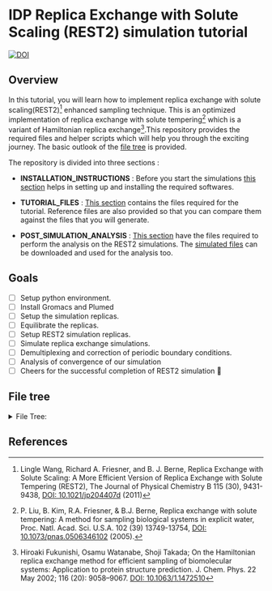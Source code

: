 # IDP Replica Exchange with Solute Scaling (REST2) simulation tutorial

<!-- <p align="center">
<br>
<a href=https://doi.org/10.5281/zenodo.14799045><img alt="DOI" src="https://zenodo.org/badge/DOI/10.5281/zenodo.14799045.svg"></a>
</p> -->

[![DOI](https://zenodo.org/badge/DOI/10.5281/zenodo.14799045.svg)](https://doi.org/10.5281/zenodo.14799045)

## Overview

In this tutorial, you will learn how to implement replica exchange with solute scaling(REST2)[^1] enhanced sampling technique. This is an optimized implementation of replica exchange with solute tempering[^2] which is a variant of Hamiltonian replica exchange[^3].This repository provides the required files and helper scripts which will help you through the exciting journey. The basic outlook of the [file tree](#file-tree) is provided.

The repository is divided into three sections :

- **INSTALLATION_INSTRUCTIONS** : Before you start the simulations [this section](./INSTALLATION_INSTRUCTIONS/) helps in setting up and installing the required softwares.

- **TUTORIAL_FILES** : [This section](./TUTORIAL_FILES/) contains the files required for the tutorial. Reference files are also provided so that you can compare them against the files that you will generate.
  
- **POST_SIMULATION_ANALYSIS** : [This section](./POST_SIMULATION_ANALYSIS/) have the files required to perform the analysis on the REST2 simulations. The [simulated files](https://doi.org/10.5281/zenodo.14799045) can be downloaded and used for the analysis too.  

## Goals

- [ ] Setup python environment.
- [ ] Install Gromacs and Plumed
- [ ] Setup the simulation replicas.
- [ ] Equilibrate the replicas.
- [ ] Setup REST2 simulation replicas.
- [ ] Simulate replica exchange simulations.
- [ ] Demultiplexing and correction of periodic boundary conditions.
- [ ] Analysis of convergence of our simulation
- [ ] Cheers for the successful completion of REST2 simulation :tada:  

## File tree

<details>

<summary>File Tree:</summary>

```bash
.
├── INSTALLATION_INSTRUCTIONS
│   ├── README.md
│   ├── install.sh
│   ├── options.sh
│   └── setup_env.yml
├── LICENSE
├── POST_SIMULATION_ANALYSIS
│   ├── README.md
│   ├── analysis.ipynb
│   ├── demux.fix.pl
│   ├── make_demux.sh
│   ├── reference_files
│   │   ├── README.md
│   │   ├── replica_index.n50.s0.-80.xvg
│   │   ├── replica_index.xvg
│   │   └── replica_temp.xvg
│   └── scripts
│       ├── __pycache__
│       │   └── small_utilities.cpython-311.pyc
│       └── small_utilities.py
├── README.md
└── TUTORIAL_FILES
    ├── README.md
    ├── initial_input_files
    │   ├── README.md
    │   ├── processed.top
    │   ├── prot_only.pdb
    │   └── topol.top
    ├── mdp_files
    │   ├── NPT0.mdp
    │   ├── NPT1.mdp
    │   ├── NVT.mdp
    │   ├── README.md
    │   ├── minimz.mdp
    │   └── prod.mdp
    ├── reference_files
    │   ├── README.md
    │   ├── equilibrated_configurations
    │   │   ├── 0.gro
    │   │   ├── 1.gro
    │   │   ├── 2.gro
    │   │   ├── 3.gro
    │   │   ├── 4.gro
    │   │   ├── 5.gro
    │   │   ├── 6.gro
    │   │   ├── 7.gro
    │   │   ├── 8.gro
    │   │   └── 9.gro
    │   ├── og_topology
    │   │   ├── REST.top
    │   │   └── processed.top
    │   ├── scaled_topologies
    │   │   ├── topol_0.top
    │   │   ├── topol_1.top
    │   │   ├── topol_2.top
    │   │   ├── topol_3.top
    │   │   ├── topol_4.top
    │   │   ├── topol_5.top
    │   │   ├── topol_6.top
    │   │   ├── topol_7.top
    │   │   ├── topol_8.top
    │   │   └── topol_9.top
    │   └── solvated_protein
    │       ├── solv_ions_0.gro
    │       ├── solv_ions_1.gro
    │       ├── solv_ions_2.gro
    │       ├── solv_ions_3.gro
    │       ├── solv_ions_4.gro
    │       ├── solv_ions_5.gro
    │       ├── solv_ions_6.gro
    │       ├── solv_ions_7.gro
    │       ├── solv_ions_8.gro
    │       └── solv_ions_9.gro
    └── run_md.sh

14 directories, 61 files
```


</details>


## References

[^1]: Lingle Wang, Richard A. Friesner, and B. J. Berne, Replica Exchange with Solute Scaling: A More Efficient Version of Replica Exchange with Solute Tempering (REST2), The Journal of Physical Chemistry B 115 (30), 9431-9438, [DOI: 10.1021/jp204407d](https://doi.org/10.1021/jp204407d) (2011)

[^2]: P. Liu, B. Kim, R.A. Friesner, & B.J. Berne, Replica exchange with solute tempering: A method for sampling biological systems in explicit water, Proc. Natl. Acad. Sci. U.S.A. 102 (39) 13749-13754, [DOI: 10.1073/pnas.0506346102](https://doi.org/10.1073/pnas.0506346102) (2005).

[^3]: Hiroaki Fukunishi, Osamu Watanabe, Shoji Takada; On the Hamiltonian replica exchange method for efficient sampling of biomolecular systems: Application to protein structure prediction. J. Chem. Phys. 22 May 2002; 116 (20): 9058–9067. [DOI: 10.1063/1.1472510](https://doi.org/10.1063/1.1472510)

